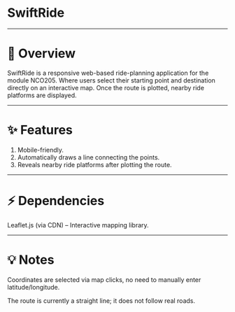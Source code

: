 # SwiftRide

---
# 🚀 Overview

SwiftRide is a responsive web-based ride-planning application for the module NCO205. Where users select their starting point and destination directly on an interactive map. Once the route is plotted, nearby ride platforms are displayed.

---
# ✨ Features

1. Mobile-friendly.
2. Automatically draws a line connecting the points.
3. Reveals nearby ride platforms after plotting the route.

---
# ⚡ Dependencies

Leaflet.js
 (via CDN) – Interactive mapping library.

---
# 💡 Notes

Coordinates are selected via map clicks, no need to manually enter latitude/longitude.

The route is currently a straight line; it does not follow real roads.
